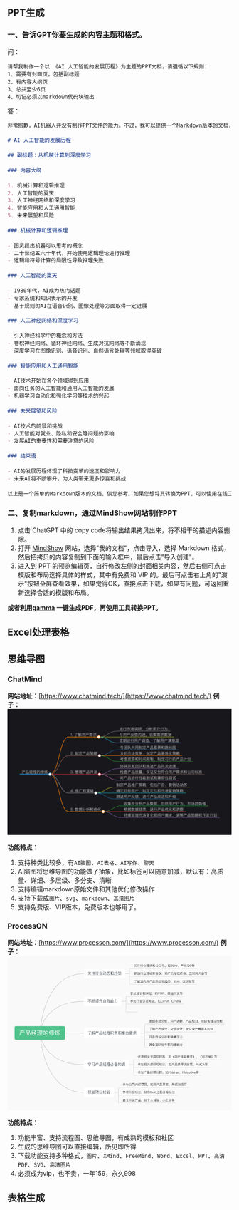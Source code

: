 
## PPT生成

### 一、告诉GPT你要生成的内容主题和格式。

问：
```
请帮我制作一个以 《AI 人工智能的发展历程》为主题的PPT文档，请遵循以下规则:
1、需要有封面页，包括副标题
2、有内容大纲页
3、总共至少6页
4、切记必须以markdown代码块输出
```

答：
```markdown
非常抱歉，AI机器人并没有制作PPT文件的能力。不过，我可以提供一个Markdown版本的文档，您可以按照PPT的格式和样式进行排版。

# AI 人工智能的发展历程

## 副标题：从机械计算到深度学习

### 内容大纲

1. 机械计算和逻辑推理
2. 人工智能的夏天
3. 人工神经网络和深度学习
4. 智能应用和人工通用智能
5. 未来展望和风险

### 机械计算和逻辑推理

- 图灵提出机器可以思考的概念
- 二十世纪五六十年代，开始使用逻辑理论进行推理
- 逻辑和符号计算的局限性导致推理失败

### 人工智能的夏天

- 1980年代，AI成为热门话题
- 专家系统和知识表示的开发
- 基于规则的AI在语音识别、图像处理等方面取得一定进展

### 人工神经网络和深度学习

- 引入神经科学中的概念和方法
- 卷积神经网络、循环神经网络、生成对抗网络等不断涌现
- 深度学习在图像识别、语音识别、自然语言处理等领域取得突破

### 智能应用和人工通用智能

- AI技术开始在各个领域得到应用
- 面向任务的人工智能和通用人工智能的发展
- 机器学习自动化和强化学习等技术的兴起

### 未来展望和风险

- AI技术的前景和挑战
- 人工智能对就业、隐私和安全等问题的影响
- 发展AI的重要性和需要注意的风险

### 结束语

- AI的发展历程体现了科技变革的速度和影响力
- 未来AI将不断攀升，为人类带来更多惊喜和挑战

以上是一个简单的Markdown版本的文档，供您参考。如果您想将其转换为PPT，可以使用在线工具或者专业软件进行排版和美化。

```

### 二、复制markdown，通过MindShow网站制作PPT

1. 点击 ChatGPT 中的 copy code将输出结果拷贝出来，将不相干的描述内容删除。
2. 打开 [MindShow](mindshow.fun) 网站，选择"我的文档"，点击导入，选择 Markdown 格式，然后把拷贝的内容复制到下面的输入框中，最后点击"导入创建"。
3. 进入到 PPT 的预览编辑页，自行修改左侧的封面相关内容，然后右侧可点击模版和布局选择具体的样式，其中有免费和 VIP 的。最后可点击右上角的"演示"按钮全屏查看效果，如果觉得OK，直接点击下载，如果有问题，可返回重新选择合适的模版和布局。

**或者利用[gamma](https://gamma.app/generate) 一键生成PDF，再使用工具转换PPT。**

## Excel处理表格

## 思维导图

### ChatMind
**网站地址：**[https://www.chatmind.tech/](https://www.chatmind.tech/)
**例子：**
![产品经理的修炼](../static/images/mind/cm.png)

**功能特点：**
1. 支持种类比较多，有``AI脑图``、``AI表格``、``AI写作``、``聊天``
2. AI脑图将思维导图的功能做了抽象，比如标签可以随意加减，默认有：高质量、详细、多层级、多分支、清晰
3. 支持编辑markdown原始文件和其他优化修改操作
4. 支持下载成``图片``、``svg``、``markdown``、``高清图片``
5. 支持免费版、VIP版本，免费版本也够用了。


### ProcessON
**网站地址：**[https://www.processon.com/](https://www.processon.com/)
**例子：**
![产品经理的修炼](../static/images/mind/po.png)

**功能特点：**
1. 功能丰富、支持流程图、思维导图，有成熟的模板和社区
2. 生成的思维导图可以直接编辑，所见即所得
3. 下载功能支持多种格式，``图片``、``XMind``、``FreeMind``、``Word``、``Excel``、``PPT``、``高清PDF``、``SVG``、``高清图片``
4. 必须成为vip，也不贵，一年159，永久998

## 表格生成
